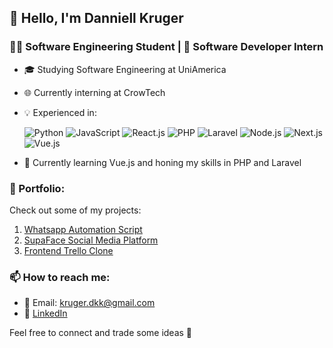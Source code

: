 ## 👋 Hello, I'm Danniell Kruger

### 👨‍💻 Software Engineering Student | 💼 Software Developer Intern

- 🎓 Studying Software Engineering at UniAmerica
- 🌐 Currently interning at CrowTech
- 💡 Experienced in:

  ![Python](https://progress-bar.dev/70/?title=Python)
  ![JavaScript](https://progress-bar.dev/80/?title=JavaScript)
  ![React.js](https://progress-bar.dev/70/?title=React.js)
  ![PHP](https://progress-bar.dev/70/?title=PHP)
  ![Laravel](https://progress-bar.dev/60/?title=Laravel)
  ![Node.js](https://progress-bar.dev/60/?title=Node.js)
  ![Next.js](https://progress-bar.dev/60/?title=Next.js)
  ![Vue.js](https://progress-bar.dev/30/?title=Vue.js)

- 🌱 Currently learning Vue.js and honing my skills in PHP and Laravel

### 🚀 Portfolio:

Check out some of my projects:

1. [Whatsapp Automation Script](https://github.com/dannyk-dev/whatsapp-automation)
2. [SupaFace Social Media Platform](https://github.com/dannyk-dev/supaface)
3. [Frontend Trello Clone](https://github.com/dannyk-dev/trello-clone)

### 📫 How to reach me:

- 📧 Email: kruger.dkk@gmail.com
- 🔗 [LinkedIn](https://github.com/dannyk-dev/trello-clone)

Feel free to connect and trade some ideas 🚀
